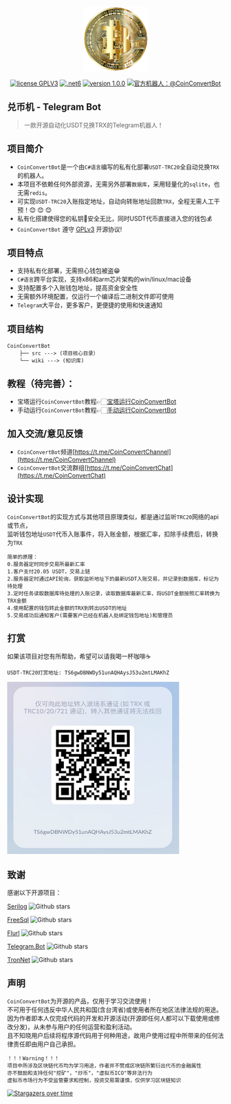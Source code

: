 <p align="center"><img src="wiki/imgs/logo.png" width="150"></p>

<p align="center">
<a href="https://www.gnu.org/licenses/gpl-3.0.html"><img src="https://img.shields.io/badge/license-GPLV3-blue" alt="license GPLV3"></a>
<a href="https://www.php.net/releases/7_4_0.php"><img src="https://img.shields.io/badge/.NET-6-orange" alt=".net6"></a>
<a href="https://github.com/assimon/dujiaoka/releases/tag/1.0.0"><img src="https://img.shields.io/badge/version-1.0.0-red" alt="version 1.0.0"></a>
<a href="https://t.me/CoinConvertChannel"><img src="https://img.shields.io/badge/TelegramBot-@CoinConvertBot-blue" alt="官方机器人：@CoinConvertBot"></a>
</p>

## 兑币机 - Telegram Bot

>一款开源自动化USDT兑换TRX的Telegram机器人！

## 项目简介
- `CoinConvertBot`是一个由`C#语言`编写的私有化部署`USDT-TRC20`全自动兑换`TRX`的机器人。     
- 本项目不依赖任何外部资源，无需另外部署`数据库`，采用轻量化的`sqlite`，也无需`redis`。
- 可实现`USDT-TRC20`入账指定地址，自动向转账地址回款`TRX`，全程无需人工干预！😊 😊 😊
- 私有化搭建使得您的私钥🔑安全无比，同时USDT代币直接进入您的钱包💰
- `CoinConvertBot` 遵守 [GPLv3](https://www.gnu.org/licenses/gpl-3.0.html) 开源协议!

## 项目特点
- 支持私有化部署，无需担心钱包被盗😁
- `C#语言`跨平台实现，支持x86和arm芯片架构的win/linux/mac设备
- 支持配置多个入账钱包地址，提高资金安全性
- 无需额外环境配置，仅运行一个编译后二进制文件即可使用
- `Telegram`大平台，更多客户，更便捷的使用和快速通知

## 项目结构
```
CoinConvertBot
    ├── src ---> (项目核心目录）
    └── wiki ---> (知识库)
```

## 教程（待完善）：
- 宝塔运行`CoinConvertBot`教程👉🏻[宝塔运行CoinConvertBot](wiki/BT_RUN.md)
- 手动运行`CoinConvertBot`教程👉🏻[手动运行CoinConvertBot](wiki/manual_RUN.md)


## 加入交流/意见反馈
- `CoinConvertBot`频道[https://t.me/CoinConvertChannel](https://t.me/CoinConvertChannel)
- `CoinConvertBot`交流群组[https://t.me/CoinConvertChat](https://t.me/CoinConvertChat)

## 设计实现
`CoinConvertBot`的实现方式与其他项目原理类似，都是通过监听`TRC20`网络的api或节点，      
监听钱包地址`USDT`代币入账事件，将入账金额，根据汇率，扣除手续费后，转换为`TRX`
```
简单的原理：
0.服务器定时同步交易所最新汇率
1.客户支付20.05 USDT，交易上链
2.服务器定时通过API轮询，获取监听地址下的最新USDT入账交易，并记录到数据库，标记为待处理
3.定时任务读取数据库待处理的入账记录，读取数据库最新汇率，将USDT金额按照汇率转换为TRX金额
4.使用配置的钱包转此金额的TRX到转出USDT的地址
5.交易成功后通知客户(需要客户已经在机器人处绑定钱包地址)和管理员
```

## 打赏
如果该项目对您有所帮助，希望可以请我喝一杯咖啡☕️
```
USDT-TRC20打赏地址: TS6gwDBNWDy51unAQHAysJ53u2mtLMAKhZ
```
<img src="wiki/imgs/usdt_thanks.jpg" width = "400" height = "400" alt="usdt扫码打赏"/>

## 致谢
感谢以下开源项目：

[Serilog](https://github.com/serilog/serilog) ![Github stars](https://img.shields.io/github/stars/serilog/serilog?style=social)

[FreeSql](https://github.com/dotnetcore/FreeSql) ![Github stars](https://img.shields.io/github/stars/dotnetcore/FreeSql?style=social)

[Flurl](https://github.com/tmenier/Flurl) ![Github stars](https://img.shields.io/github/stars/tmenier/Flurl?style=social)

[Telegram.Bot](https://github.com/TelegramBots/Telegram.Bot) ![Github stars](https://img.shields.io/github/stars/TelegramBots/Telegram.Bot?style=social)

[TronNet](https://github.com/stoway/TronNet) ![Github stars](https://img.shields.io/github/stars/stoway/TronNet?style=social)

## 声明
`CoinConvertBot`为开源的产品，仅用于学习交流使用！       
不可用于任何违反中华人民共和国(含台湾省)或使用者所在地区法律法规的用途。           
因为作者即本人仅完成代码的开发和开源活动(开源即任何人都可以下载使用或修改分发)，从未参与用户的任何运营和盈利活动。       
且不知晓用户后续将程序源代码用于何种用途，故用户使用过程中所带来的任何法律责任即由用户自己承担。            
```
！！！Warning！！！
项目中所涉及区块链代币均为学习用途，作者并不赞成区块链所繁衍出代币的金融属性
亦不鼓励和支持任何"挖矿"，"炒币"，"虚拟币ICO"等非法行为
虚拟币市场行为不受监管要求和控制，投资交易需谨慎，仅供学习区块链知识
```
[![Stargazers over time](https://starchart.cc/LightCountry/CoinConvertBot.svg)](https://starchart.cc/LightCountry/CoinConvertBot)